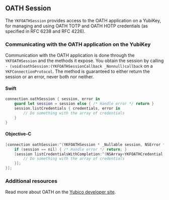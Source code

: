 
## OATH Session

The `YKFOATHSession` provides access to the OATH application on a YubiKey, for managing and using OATH TOTP and OATH HOTP credentials (as specified in RFC 6238 and RFC 4226).

### Communicating with the OATH application on the YubiKey

Communication with the OATH application is done through the `YKFOATHSession` and the methods it expose. You obtain the session by calling `- (void)oathSession:(YKFOATHSessionCallback _Nonnull)callback` on a `YKFConnectionProtocol`. The method is guaranteed to either return the session or an error, never both nor neither.

#### Swift

```swift
connection.oathSession { session, error in
    guard let session = session else { /* Handle error */ return }
    session.listCredentials { credentials, error in
        // Do something with the array of credentials
    }
}
```

#### Objective-C

```objective-c
[connection oathSession:^(YKFOATHSession * _Nullable session, NSError * _Nullable error) {
    if (session == nil) { /* Handle error */ return; }
    [session listCredentialsWithCompletion:^(NSArray<YKFOATHCredential *> * _Nullable credentials, NSError * _Nullable error) {
        // Do something with the array of credentials
    }];
}];
```

### Additional resources
Read more about OATH on the [Yubico developer site](https://developers.yubico.com/OATH/).


